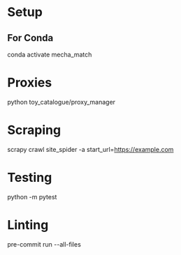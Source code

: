 # Setup
## For Conda
conda activate mecha_match

# Proxies
python toy_catalogue/proxy_manager

# Scraping
scrapy crawl site_spider -a start_url=https://example.com

# Testing
python -m pytest

# Linting
pre-commit run --all-files